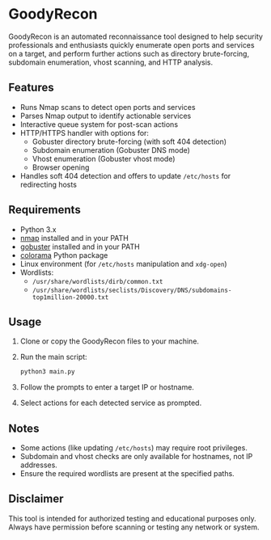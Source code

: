 # GoodyRecon

GoodyRecon is an automated reconnaissance tool designed to help security professionals and enthusiasts quickly enumerate open ports and services on a target, and perform further actions such as directory brute-forcing, subdomain enumeration, vhost scanning, and HTTP analysis.

## Features

- Runs Nmap scans to detect open ports and services
- Parses Nmap output to identify actionable services
- Interactive queue system for post-scan actions
- HTTP/HTTPS handler with options for:
  - Gobuster directory brute-forcing (with soft 404 detection)
  - Subdomain enumeration (Gobuster DNS mode)
  - Vhost enumeration (Gobuster vhost mode)
  - Browser opening
- Handles soft 404 detection and offers to update `/etc/hosts` for redirecting hosts

## Requirements

- Python 3.x
- [nmap](https://nmap.org/) installed and in your PATH
- [gobuster](https://github.com/OJ/gobuster) installed and in your PATH
- [colorama](https://pypi.org/project/colorama/) Python package
- Linux environment (for `/etc/hosts` manipulation and `xdg-open`)
- Wordlists:
  - `/usr/share/wordlists/dirb/common.txt`
  - `/usr/share/wordlists/seclists/Discovery/DNS/subdomains-top1million-20000.txt`

## Usage

1. Clone or copy the GoodyRecon files to your machine.
2. Run the main script:

   ```bash
   python3 main.py
   ```

3. Follow the prompts to enter a target IP or hostname.
4. Select actions for each detected service as prompted.

## Notes

- Some actions (like updating `/etc/hosts`) may require root privileges.
- Subdomain and vhost checks are only available for hostnames, not IP addresses.
- Ensure the required wordlists are present at the specified paths.

## Disclaimer

This tool is intended for authorized testing and educational purposes only. Always have permission before scanning or testing any network or system.
